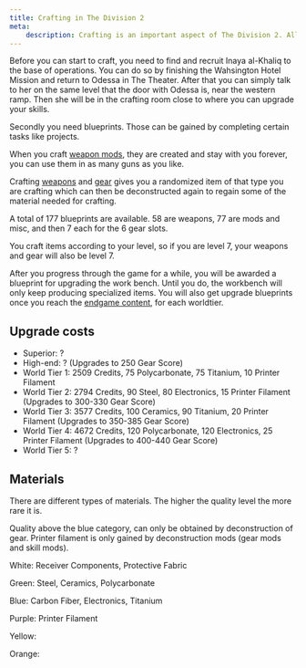 ```yaml
---
title: Crafting in The Division 2
meta:
    description: Crafting is an important aspect of The Division 2. All you need to know about crafting.
---
```


Before you can start to craft, you need to find and recruit Inaya al-Khaliq to the base of operations. You can do so by finishing the Wahsington Hotel Mission and return to Odessa in The Theater. After that you can simply talk to her on the same level that the door with Odessa is, near the western ramp. Then she will be in the crafting room close to where you can upgrade your skills.

Secondly you need blueprints. Those can be gained by completing certain tasks like projects.

When you craft [weapon mods](/weapon-mods.html), they are created and stay with you forever, you can use them in as many guns as you like.

Crafting [weapons](/weapons.html) and [gear](/gear.html) gives you a randomized item of that type you are crafting which can then be deconstructed again to regain some of the material needed for crafting.

A total of 177 blueprints are available. 58 are weapons, 77 are mods and misc, and then 7 each for the 6 gear slots.

You craft items according to your level, so if you are level 7, your weapons and gear will also be level 7.

After you progress through the game for a while, you will be awarded a blueprint for upgrading the work bench. Until you do, the workbench will only keep producing specialized items. You will also get upgrade blueprints once you reach the [endgame content](/end-game.html), for each worldtier.

## Upgrade costs

* Superior: ?
* High-end: ? (Upgrades to 250 Gear Score)
* World Tier 1: 2509 Credits, 75 Polycarbonate, 75 Titanium, 10 Printer Filament
* World Tier 2: 2794 Credits, 90 Steel, 80 Electronics, 15 Printer Filament (Upgrades to 300-330 Gear Score)
* World Tier 3: 3577 Credits, 100 Ceramics, 90 Titanium, 20 Printer Filament (Upgrades to 350-385 Gear Score)
* World Tier 4: 4672 Credits, 120 Polycarbonate, 120 Electronics, 25 Printer Filament (Upgrades to 400-440 Gear Score)
* World Tier 5: ?

## Materials

There are different types of materials. The higher the quality level the more rare it is.

Quality above the blue category, can only be obtained by deconstruction of gear. Printer filament is only gained by deconstruction mods (gear mods and skill mods).

White: Receiver Components, Protective Fabric

Green: Steel, Ceramics, Polycarbonate

Blue: Carbon Fiber, Electronics, Titanium 

Purple: Printer Filament

Yellow: 

Orange:
